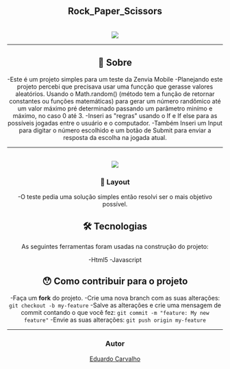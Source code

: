 

<h2 align="center">
   Rock_Paper_Scissors
</h2>
<br/>

<div align="center">
 <img src="https://user-images.githubusercontent.com/60022350/92428523-bfcb8b00-f165-11ea-838d-99145e065b28.gif"
</div>
<br/>  
           
---


## 📖 Sobre 

-Este é um projeto simples para um teste da Zenvia Mobile 
-Planejando este projeto percebi que precisava usar uma funcção que gerasse valores aleatórios. Usando o Math.random() (método tem a função de retornar constantes ou funções matemáticas) para gerar um número randômico até um valor máximo pré determinado passando um parâmetro minímo e máximo, no caso 0 até 3.
-Inseri as "regras" usando o If e If else para as possíveis jogadas entre o usuário e o computador.
-Também Inseri um Input para digitar o número escolhido e um botão de Submit para enviar a resposta da escolha na jogada atual.

---
<br/>
<div align="center">
    <img src="https://user-images.githubusercontent.com/60022350/92426850-50539c80-f161-11ea-8e44-ee2a97228dfb.jpg"
</div>
<br/>

### 🎨 Layout

-O teste pedia uma solução simples então resolvi ser o mais objetivo possível.

## 🛠 Tecnologias

As seguintes ferramentas foram usadas na construção do projeto:

-Html5
-Javascript


## 😯 Como contribuir para o projeto


-Faça um **fork** do projeto.
-Crie uma nova branch com as suas alterações: `git checkout -b my-feature`
-Salve as alterações e crie uma mensagem de commit contando o que você fez: `git commit -m "feature: My new feature"`
-Envie as suas alterações: `git push origin my-feature`

---


### Autor


[Eduardo Carvalho](https://github.com/eduardocarvalhojunior)
